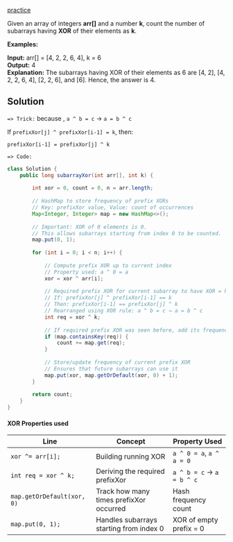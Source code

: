 [practice](https://www.geeksforgeeks.org/problems/count-subarray-with-given-xor/1)

Given an array of integers **arr[]** and a number **k**, count the number of subarrays having **XOR** of their elements as **k**.

**Examples:** 

**Input:** arr[] = [4, 2, 2, 6, 4], k = 6  
**Output:** 4  
**Explanation:** The subarrays having XOR of their elements as 6 are [4, 2], [4, 2, 2, 6, 4], [2, 2, 6], and [6]. Hence, the answer is 4.

## Solution

`=> Trick:`
because , `a ^ b = c` → `a = b ^ c`

If `prefixXor[j] ^ prefixXor[i-1] = k`, then:
```
prefixXor[i-1] = prefixXor[j] ^ k
```

`=> Code:`

```java
class Solution {
    public long subarrayXor(int arr[], int k) {
        
        int xor = 0, count = 0, n = arr.length;
        
        // HashMap to store frequency of prefix XORs
        // Key: prefixXor value, Value: count of occurrences
        Map<Integer, Integer> map = new HashMap<>();
        
        // Important: XOR of 0 elements is 0.
        // This allows subarrays starting from index 0 to be counted.
        map.put(0, 1);
        
        for (int i = 0; i < n; i++) {
            
            // Compute prefix XOR up to current index
            // Property used: a ^ 0 = a
            xor = xor ^ arr[i];
            
            // Required prefix XOR for current subarray to have XOR = k
            // If: prefixXor[j] ^ prefixXor[i-1] == k
            // Then: prefixXor[i-1] == prefixXor[j] ^ k
            // Rearranged using XOR rule: a ^ b = c → a = b ^ c
            int req = xor ^ k;
            
            // If required prefix XOR was seen before, add its frequency to count
            if (map.containsKey(req)) {
                count += map.get(req);
            }
            
            // Store/update frequency of current prefix XOR
            // Ensures that future subarrays can use it
            map.put(xor, map.getOrDefault(xor, 0) + 1);
        }
        
        return count;
    }
}

```

#### XOR Properties used

| Line                       | Concept                                 | Property Used             |
| -------------------------- | --------------------------------------- | ------------------------- |
| `xor ^= arr[i];`           | Building running XOR                    | `a ^ 0 = a`, `a ^ a = 0`  |
| `int req = xor ^ k;`       | Deriving the required prefixXor         | `a ^ b = c` → `a = b ^ c` |
| `map.getOrDefault(xor, 0)` | Track how many times prefixXor occurred | Hash frequency count      |
| `map.put(0, 1);`           | Handles subarrays starting from index 0 | XOR of empty prefix = 0   |


